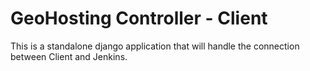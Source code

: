 # GeoHosting Controller - Client

This is a standalone django application that will handle the connection between
Client and Jenkins. 